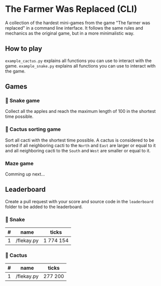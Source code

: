 # The Farmer Was Replaced (CLI)
A collection of the hardest mini-games from the game "The farmer was replaced" in a command line interface.
It follows the same rules and mechanics as the original game, but in a more minimalistic way.

## How to play
`example_cactus.py` explains all functions you can use to interact with the game.
`example_snake.py` explains all functions you can use to interact with the game.


## Games

### 🐍 Snake game
Collect all the apples and reach the maximum length of 100 in the shortest time possible.

### 🌵 Cactus sorting game
Sort all cacti with the shortest time possible.
A cactus is considered to be sorted if all neighboring cacti to the `North` and `East` are larger or equal to it and all neighboring cacti to the `South` and `West` are smaller or equal to it.

### Maze game
Comming up next...

## Leaderboard
Create a pull request with your score and source code in the `leaderboard` folder to be added to the leaderboard.

### 🐍 Snake
| # | name            | ticks     |
| - | --------------- | --------- |
| 1 | /flekay.py      | 1 774 154 |

### 🌵 Cactus
| # | name            | ticks     |
| - | --------------- | --------- |
| 1 | /flekay.py      |   277 200 |

